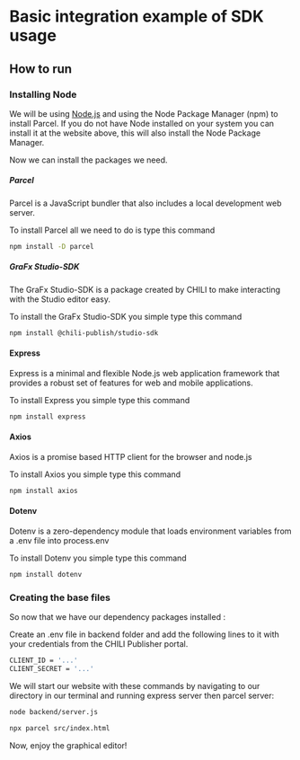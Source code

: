 # Basic integration example of SDK usage

## How to run

### Installing Node
We will be using [Node.js](https://nodejs.org/) and using the Node Package Manager (npm) to install Parcel. If you do not have Node installed on your system you can install it at the website above, this will also install the Node Package Manager.

Now we can install the packages we need.

##### Parcel
Parcel is a JavaScript bundler that also includes a local development web server. 

To install Parcel all we need to do is type this command
```sh
npm install -D parcel
```

##### GraFx Studio-SDK
The GraFx Studio-SDK is a package created by CHILI to make interacting with the Studio editor easy. 

To install the GraFx Studio-SDK you simple type this command
```sh
npm install @chili-publish/studio-sdk
```

#### Express 

Express is a minimal and flexible Node.js web application framework that provides a robust set of features for web and mobile applications.

To install Express you simple type this command
```sh
npm install express
```

#### Axios 

Axios is a promise based HTTP client for the browser and node.js

To install Axios you simple type this command
```sh
npm install axios
```
#### Dotenv

Dotenv is a zero-dependency module that loads environment variables from a .env file into process.env

To install Dotenv you simple type this command
```sh
npm install dotenv
```


### Creating the base files
So now that we have our dependency packages installed :

Create an .env file in backend folder and add the following lines to it with your credentials from the CHILI Publisher portal.

```sh
CLIENT_ID = '...'
CLIENT_SECRET = '...'
```

We will start our website with these commands by navigating to our directory in our terminal and running express server then parcel server: 

```sh	
node backend/server.js
```

```sh
npx parcel src/index.html
```

Now, enjoy the graphical editor!